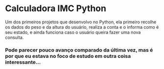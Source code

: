 # Calculadora IMC Python
Um dos primeiros projetos que desenvolvo no Python, ela primeiro recolhe os dados do peso e da altura do usuário, realiza a conta e o informa como é seu estado, e ainda funciona caso o usuário queira fazer uma nova consulta.
### Pode parecer pouco avanço comparado da última vez, mas é por que eu estava no foco de estudo em outra coisa interessante...

